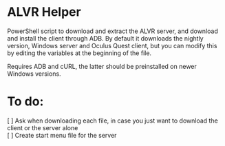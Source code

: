 # ALVR Helper
PowerShell script to download and extract the ALVR server, and download and install the client through ADB. By default it downloads the nightly version, Windows server and Oculus Quest client, but you can modify this by editing the variables at the beginning of the file.

Requires ADB and cURL, the latter should be preinstalled on newer Windows versions.

# To do:
[ ] Ask when downloading each file, in case you just want to download the client or the server alone  
[ ] Create start menu file for the server
